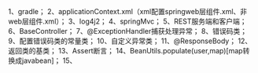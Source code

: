1、gradle；
2、applicationContext.xml（xml配置springweb层组件.xml、非web层组件.xml）；
3、log4j2；
4、springMvc；
5、REST服务端和客户端；
6、BaseController；
7、@ExceptionHandler捕获处理异常；
8、错误码类；
9、配置错误码类的常量类；
10、自定义异常类；
11、@ResponseBody；
12、返回类的基类；
13、Assert断言；
14、BeanUtils.populate(user,map)[map转换成javabean]；
15、


